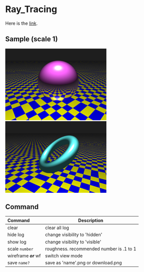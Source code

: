 # Ray_Tracing

Here is the [link](https://ktechi.github.io/Ray_Tracing/).

## Sample (scale 1)
<img src="image/1.png" style="width:20rem;"/> <img src="image/2.png" style="width:20rem;"/>

## Command
| Command | Description |
|:--------|-------------|
| clear | clear all log |
| hide log | change visibility to 'hidden' |
| show log | change visibility to 'visible' |
| scale  `number` | roughness. recommended number is .1 to 1 |
| wireframe ___or___ wf| switch view mode |
| save `name?` | save as 'name'.png or download.png |
